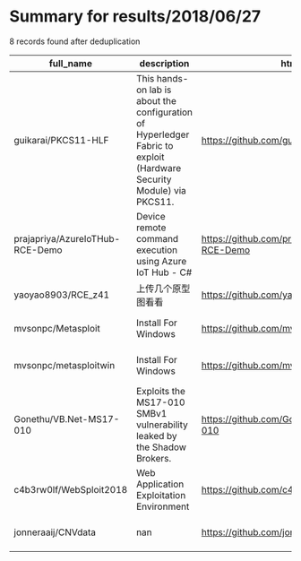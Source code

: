 
# Summary for results/2018/06/27
    
8 records found after deduplication

| full_name | description | html_url | matched_list | matched_count | pushed_at | size | stargazers_count | language | forks_count | vul_ids |
|---------------------------------|----------------------------------------------------------------------------------------------------------------------|----------------------------------------------------|----------------------------------|-----------------|---------------------------|---------|--------------------|--------------|---------------|--------------|
| guikarai/PKCS11-HLF | This hands-on lab is about the configuration of Hyperledger Fabric to exploit (Hardware Security Module) via PKCS11. | https://github.com/guikarai/PKCS11-HLF | ['exploit'] | 1 | 2018-06-27 09:16:21+00:00 | 283 | 0 | | 0 | [] |
| prajapriya/AzureIoTHub-RCE-Demo | Device remote command execution using Azure IoT Hub - C# | https://github.com/prajapriya/AzureIoTHub-RCE-Demo | ['rce'] | 1 | 2018-06-27 02:20:07+00:00 | 101487 | 1 | PowerShell | 0 | [] |
| yaoyao8903/RCE_z41 | 上传几个原型图看看 | https://github.com/yaoyao8903/RCE_z41 | ['rce'] | 1 | 2018-06-27 04:58:05+00:00 | 0 | 0 | | 0 | [] |
| mvsonpc/Metasploit | Install For Windows | https://github.com/mvsonpc/Metasploit | ['metasploit module OR payload'] | 1 | 2018-06-27 09:22:24+00:00 | 0 | 0 | nan | 0 | [] |
| mvsonpc/metasploitwin | Install For Windows | https://github.com/mvsonpc/metasploitwin | ['metasploit module OR payload'] | 1 | 2018-06-27 09:25:58+00:00 | 0 | 0 | nan | 0 | [] |
| Gonethu/VB.Net-MS17-010 | Exploits the MS17-010 SMBv1 vulnerability leaked by the Shadow Brokers. | https://github.com/Gonethu/VB.Net-MS17-010 | ['exploit'] | 1 | 2018-06-27 12:30:24+00:00 | 19 | 2 | Visual Basic | 3 | ['MS17-010'] |
| c4b3rw0lf/WebSploit2018 | Web Application Exploitation Environment | https://github.com/c4b3rw0lf/WebSploit2018 | ['exploit', 'sploit'] | 2 | 2018-06-27 14:21:41+00:00 | 1713599 | 7 | nan | 1 | [] |
| jonneraaij/CNVdata | nan | https://github.com/jonneraaij/CNVdata | ['cnvd-c OR cnvd-2 OR cnnvd-2'] | 1 | 2018-06-27 13:55:42+00:00 | 0 | 0 | nan | 0 | [] |
